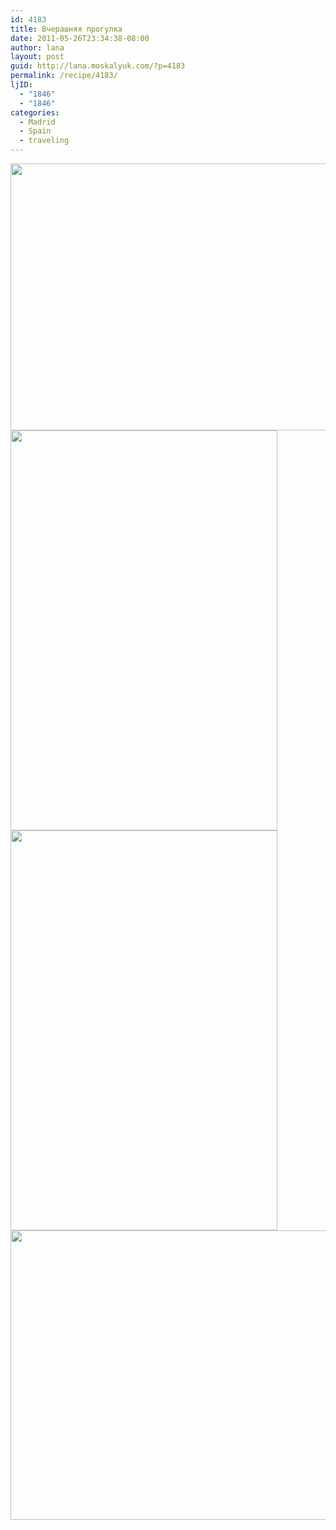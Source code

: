 ```yaml
---
id: 4183
title: Вчерашняя прогулка
date: 2011-05-26T23:34:38-08:00
author: lana
layout: post
guid: http://lana.moskalyuk.com/?p=4183
permalink: /recipe/4183/
ljID:
  - "1846"
  - "1846"
categories:
  - Madrid
  - Spain
  - traveling
---
```

<img loading="lazy" class="alignnone" title="madrid" src="http://farm4.static.flickr.com/3479/5761558965_7b1303f34a_z.jpg" alt="" width="640" height="427" />

<img loading="lazy" class="alignnone" title="madrid" src="http://farm4.static.flickr.com/3558/5762077128_12a2d47ac4_z.jpg" alt="" width="427" height="640" /> 

<img loading="lazy" class="alignnone" title="madrid" src="http://farm3.static.flickr.com/2180/5761511725_7fc15e6d2b_z.jpg" alt="" width="427" height="640" /> 

<img loading="lazy" class="alignnone" title="madrid" src="http://farm3.static.flickr.com/2559/5762069450_e7de7eb995_z.jpg" alt="" width="640" height="463" />